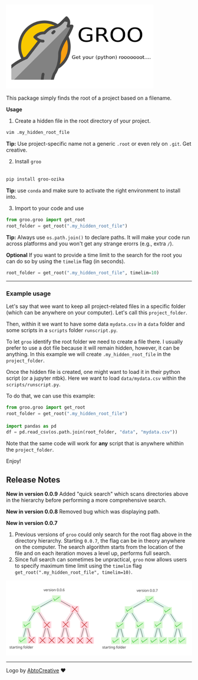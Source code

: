 <img src="https://raw.githubusercontent.com/ozika/groo/main/src/groo/logo.png" width=400>


This package simply finds the root of a project based on a filename.

**Usage**

1. Create a hidden file in the root directory of your project.

```bash
vim .my_hidden_root_file
```
**Tip:** Use project-specific name not a generic `.root` or even rely on `.git`. Get creative.

2. Install `groo`

```bash

pip install groo-ozika

```
**Tip:** use `conda` and make sure to activate the right environment to install into.

3. Import to your code and use


```python
from groo.groo import get_root
root_folder = get_root(".my_hidden_root_file")
```

**Tip:** Always use `os.path.join()` to declare paths. It will make your code run across platforms and you won't get any strange erorrs (e.g., extra `/`).

**Optional**
If you want to provide a time limit to the search for the root you can do so by using the `timelim` flag (in seconds). 
```python
root_folder = get_root(".my_hidden_root_file", timelim=10)
```

---

### Example usage

Let's say that wee want to keep all project-related files in a specific folder (which can be anywhere on your computer). Let's call this `project_folder`.

Then, within it we want to have some data `mydata.csv` in a `data` folder and some scripts in a `scripts` folder `runscript.py`.

To let `groo` identify the root folder we need to create a file there. I usually prefer to use a dot file because it will remain hidden, however, it can be anything. In this example we will create `.my_hidden_root_file` in the `project_folder`.

Once the hidden file is created, one might want to load it in their python script (or a jupyter ntbk). Here we want to load `data/mydata.csv` within the `scripts/runscript.py`.

To do that, we can use this example:
```python
from groo.groo import get_root
root_folder = get_root(".my_hidden_root_file")

import pandas as pd
df = pd.read_csv(os.path.join(root_folder, "data", "mydata.csv"))

```
Note that the same code will work for **any** script that is anywhere whithin the `project_folder`.

Enjoy!

## Release Notes
**New in version 0.0.9**
Added "quick search" which scans directories above in the hierarchy before performing a more comprehensive search.  

**New in version 0.0.8** 
Removed bug which was displaying path. 

**New in version 0.0.7** 
1. Previous versions of `groo` could only search for the root flag above in the directory hierarchy. Starting `0.0.7`, the flag can be in theory anywhere on the computer. The search algorithm starts from the location of the file and on each iteration moves a level up, performs full search.
2. Since full search can sometimes be unpractical, `groo` now allows users to specify maximum time limit using the `timelim` flag `get_root(".my_hidden_root_file", timelim=10)`. 

<img src="https://github.com/ozika/groo/blob/main/src/groo/v007_upd.svg" width=600>

---
Logo by [AbtoCreative](https://www.flaticon.com/authors/abtocreative) :heart:
